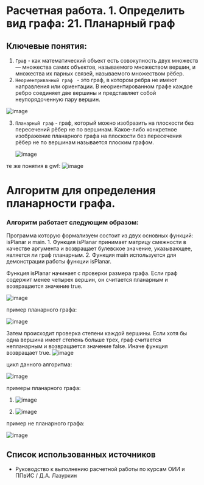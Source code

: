 # Расчетная работа. 1. Определить вид графа: 21. Планарный граф
## Ключевые понятия:
1. `Граф` - как математический объект есть совокупность двух множеств — множества самих объектов, называемого множеством вершин, и множества их парных связей, называемого множеством рёбер.
2. `Неориентриванный граф ` - это граф, в котором ребра не имеют направления или ориентации. В неориентированном графе каждое ребро соединяет две вершины и представляет собой неупорядоченную пару вершин.

![image](https://github.com/iis-32170x/RPIIS/assets/149104399/49bce88c-e643-4226-b628-e8e1eb1d9d0c)

   
3. `Планарный граф` - граф, который можно изобразить на плоскости без пересечений рёбер не по вершинам. Какое-либо конкретное изображение планарного графа на плоскости без пересечения рёбер не по вершинам называется плоским графом.


   ![image](https://github.com/iis-32170x/RPIIS/assets/149104399/5da7e56d-544a-48d6-849f-802212098f6c)

те же понятия в gwf:
  ![image](https://github.com/iis-32170x/RPIIS/assets/149104399/4318f903-b41d-4757-a712-1134d7ccce42)



  





# Aлгоритм для определения планарности графа.

### Алгоритм работает следующим образом:
   Программа которую формализуем состоит из двух основных функций: isPlanar и main. 
      1. Функция isPlanar принимает матрицу смежности в качестве аргумента и возвращает булевское значение, указывающее, является ли граф планарным. 
      2. Функция main используется для демонстрации работы функции isPlanar.

   Функция isPlanar начинает с проверки размера графа. Если граф содержит менее четырех вершин, он считается планарным и возвращается значение true. 

![image](https://github.com/iis-32170x/RPIIS/assets/149104399/dff129d4-738f-4ef9-9ef7-f4859c4e7099)

пример планарного графа:

![image](https://github.com/iis-32170x/RPIIS/assets/149104399/3030dcc6-adaf-43bf-b28a-02d3de4201d8)





Затем происходит проверка степени каждой вершины. Если хотя бы одна вершина имеет степень больше трех, граф считается непланарным и возвращается значение false. Иначе функция возвращает true.
![image](https://github.com/iis-32170x/RPIIS/assets/149104399/38872a58-6b37-4afb-831b-23425551c5e0)






 цикл данного алгоритма:

![image](https://github.com/iis-32170x/RPIIS/assets/149104399/bcae0b8e-16d5-46b6-a7bb-c9daf642603d)


примеры планарного графа:
1. ![image](https://github.com/iis-32170x/RPIIS/assets/149104399/50857058-4e0e-442e-8696-cb1abc773a5d)




 2. ![image](https://github.com/iis-32170x/RPIIS/assets/149104399/41cdc70f-6b20-4f11-a90a-4a8e55be5b42)

пример не планарного графа:

![image](https://github.com/iis-32170x/RPIIS/assets/149104399/5208f902-d0bd-41d7-947e-db93216f0240)



   
## Список использованных источников

- Руководство к выполнению расчетной работы по курсам ОИИ и ППвИС / Д.А. Лазуркин
